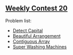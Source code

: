 <h2><a href="https://leetcode.com/contest/leetcode-weekly-contest-20/">Weekly Contest 20</a></h2>
<p>
Problem list:
<ul>
<li><a href="./detect_capital.md">Detect Capital</a></li>
<li><a href="./beautiful_arrangement.md">Beautiful Arrangement</a></li>
<li><a href="./contiguous_array.md">Contiguous Array</a></li>
<li><a href="./super_washing_machines.md">Super Washing Machines</a></li>
</ul>
</p>